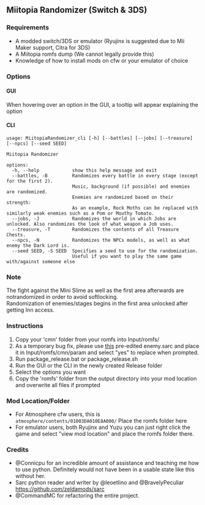 ## Miitopia Randomizer (Switch & 3DS)


### Requirements
- A modded switch/3DS or emulator (Ryujinx is suggested due to Mii Maker support, Citra for 3DS)
- A Miitopia romfs dump (We cannot legally provide this)
- Knowledge of how to install mods on cfw or your emulator of choice


### Options

#### GUI
When hovering over an option in the GUI, a tooltip will appear explaining the option

#### CLI
```
usage: MiitopiaRandomizer_cli [-h] [--battles] [--jobs] [--treasure] [--npcs] [--seed SEED]

Miitopia Randomizer

options:
  -h, --help            show this help message and exit
  --battles, -B         Randomizes every battle in every stage (except for the first 2).
                        Music, background (if possible) and enemies are randomized.
                        Enemies are randomized based on their strength: 
                        As an example, Rock Moths can be replaced with similarly weak enemies such as a Pom or Mouthy Tomato.
  --jobs, -J            Randomizes the world in which Jobs are unlocked. Also randomizes the look of what weapon a Job uses.
  --treasure, -T        Randomizes the contents of all Treasure Chests.
  --npcs, -N            Randomizes the NPCs models, as well as what enemy the Dark Lord is.
  --seed SEED, -S SEED  Specifies a seed to use for the randomization.
                        Useful if you want to play the same game with/against someone else
```


### Note
The fight against the Mini Slime as well as the first area afterwards are notrandomized in order to avoid softlocking.  
Randomization of enemies/stages begins in the first area unlocked after getting Inn access.


### Instructions
1. Copy your 'cmn' folder from your romfs into Input/romfs/
2. As a temporary bug fix, please use [this](https://drive.google.com/file/d/1RqisLxdneC9mJZLLoWS9gk9-Zi41ZRpu/view?usp=sharing) pre-edited enemy.sarc and place it in Input/romfs/cmn/param and select "yes" to replace when prompted.
3. Run package_release.bat or package_release.sh
4. Run the GUI or the CLI in the newly created Release folder
5. Select the options you want
6. Copy the 'romfs' folder from the output directory into your mod location and overwrite all files if prompted


### Mod Location/Folder
- For Atmosphere cfw users, this is `atmosphere/contents/01003DA010E8A000/` Place the romfs folder here
- For emulator users, both Ryujinx and Yuzu you can just right click the game and select "view mod location" and place the romfs folder there.


### Credits
- @Connicpu for an incredible amount of assistance and teaching me how to use python. Definitely would not have been in a usable state like this without her.
- Sarc python reader and writer by @leoetlino and @BravelyPeculiar https://github.com/zeldamods/sarc
- @CommandMC for refactoring the entire project.
